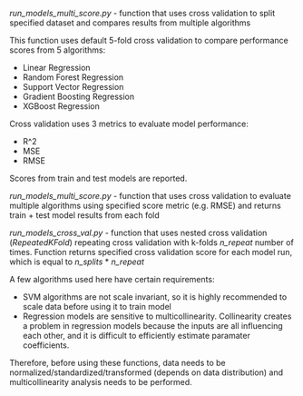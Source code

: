 *run_models_multi_score.py* - function that uses cross validation to split specified dataset and compares results from multiple algorithms

This function uses default 5-fold cross validation to compare performance scores from 5 algorithms:
- Linear Regression 
- Random Forest Regression 
- Support Vector Regression 
- Gradient Boosting Regression 
- XGBoost Regression 

Cross validation uses 3 metrics to evaluate model performance:
- R^2
- MSE
- RMSE 

Scores from train and test models are reported.

*run_models_multi_score.py* - function that uses cross validation to evaluate multiple algorithms using specified score metric (e.g. RMSE) and returns train + test model results from each fold

*run_models_cross_val.py* - function that uses nested cross validation (*RepeatedKFold*) repeating cross validation with k-folds *n_repeat* number of times. Function returns specified cross validation score for each model run, which is equal to *n_splits* * *n_repeat*

A few algorithms used here have certain requirements:
- SVM algorithms are not scale invariant, so it is highly recommended to scale data before using it to train model
- Regression models are sensitive to multicollinearity. Collinearity creates a problem in regression models because the inputs are all influencing each other, and it is difficult to efficiently estimate paramater coefficients.

Therefore, before using these functions, data needs to be normalized/standardized/transformed (depends on data distribution) and multicollinearity analysis needs to be performed. 
